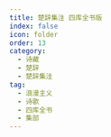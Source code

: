 ```yaml
---
title: 楚辞集注 四库全书版
index: false
icon: folder
order: 13
category:
  - 诗藏
  - 楚辞
  - 楚辞集注
tag:
  - 浪漫主义
  - 诗歌
  - 四库全书
  - 集部
---
```

